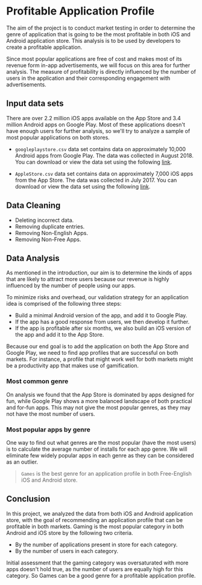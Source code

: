 # Profitable Application Profile

The aim of the project is to conduct market testing in order to determine the genre of application that is going to be the most profitable in both iOS and Android application store. This analysis is to be used by developers to create a profitable application.

Since most popular applications are free of cost and makes most of its revenue form in-app advertisements, we will focus on this area for further analysis. The measure of profitability is directly influenced by the number of users in the application and their corresponding engagement with advertisements.

## Input data sets

There are over 2.2 million iOS apps available on the App Store and 3.4 million Android apps on Google Play. Most of these applications doesn't have enough users for further analysis, so we'll try to analyze a sample of most popular applications on both stores.

* `googleplaystore.csv` data set contains data on approximately 10,000 Android apps from Google Play. The data was collected in August 2018. You can download or view the data set using the following [link](https://www.kaggle.com/lava18/google-play-store-apps).

* `AppleStore.csv` data set contains data on approximately 7,000 iOS apps from the App Store. The data was collected in July 2017. You can download or view the data set using the following [link](https://www.kaggle.com/ramamet4/app-store-apple-data-set-10k-apps).

## Data Cleaning

* Deleting incorrect data.
* Removing duplicate entries.
* Removing Non-English Apps.
* Removing Non-Free Apps.

## Data Analysis

As mentioned in the introduction, our aim is to determine the kinds of apps that are likely to attract more users because our revenue is highly influenced by the number of people using our apps.

To minimize risks and overhead, our validation strategy for an application idea is comprised of the following three steps:

* Build a minimal Android version of the app, and add it to Google Play.
* If the app has a good response from users, we then develop it further.
* If the app is profitable after six months, we also build an iOS version of the app and add it to the App Store.

Because our end goal is to add the application on both the App Store and Google Play, we need to find app profiles that are successful on both markets. For instance, a profile that might work well for both markets might be a productivity app that makes use of gamification.

### Most common genre
On analysis we found that the App Store is dominated by apps designed for fun, while Google Play shows a more balanced landscape of both practical and for-fun apps. This may not give the most popular genres, as they may not have the most number of users.

### Most popular apps by genre
One way to find out what genres are the most popular (have the most users) is to calculate the average number of installs for each app genre. We will eliminate few widely popular apps in each genre as they can be considered as an outlier. 

> `Games` is the best genre for an application profile in both Free-English iOS and Android store.

## Conclusion

In this project, we analyzed the data from both iOS and Android application store, with the goal of recommending an application profile that can be profitable in both markets. Gaming is the most popular category in both Android and iOS store by the following two criteria.

* By the number of applications present in store for each category.
* By the number of users in each category.

Initial assessment that the gaming category was oversaturated with more apps doesn't hold true, as the number of users are equally high for this category. So Games can be a good genre for a profitable application profile.
